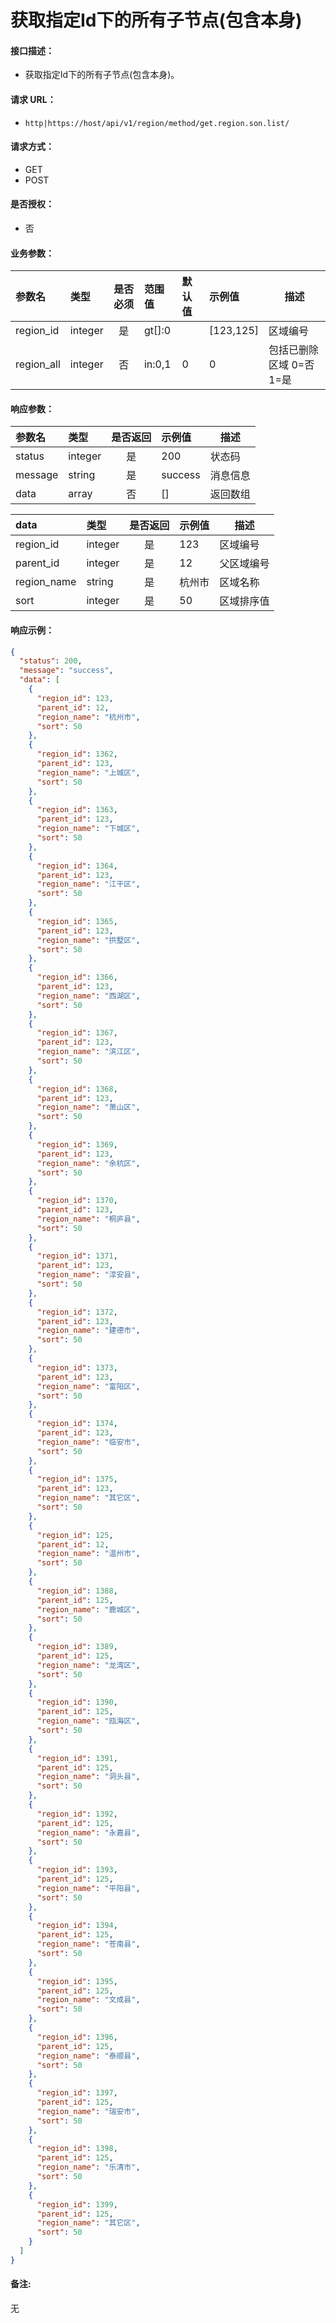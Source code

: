# 获取指定Id下的所有子节点(包含本身)

#### 接口描述：
- 获取指定Id下的所有子节点(包含本身)。

#### 请求 URL：
- `http|https://host/api/v1/region/method/get.region.son.list/`

#### 请求方式：
- GET
- POST

#### 是否授权：
- 否

#### 业务参数：
|参数名|类型|是否必须|范围值|默认值|示例值|描述|
|:----|:---|:---:|:-----|:-----|:-----|-----|
|region_id |integer |是 |gt[]:0 | |[123,125] |区域编号 |
|region_all |integer |否 |in:0,1 |0 |0 |包括已删除区域 0=否 1=是 |

#### 响应参数：
|参数名|类型|是否返回|示例值|描述|
|:-----|:-----|:---:|:-----|-----|
|status |integer |是 |200 |状态码 |
|message |string |是 |success |消息信息 |
|data |array |否 |[] |返回数组 |

|data|类型|是否返回|示例值|描述|
|:-----|:-----|:---:|:-----|-----|
|region_id |integer |是 |123 |区域编号 |
|parent_id |integer |是 |12 |父区域编号 |
|region_name |string |是 |杭州市 |区域名称 |
|sort |integer |是 |50 |区域排序值 |

#### 响应示例：
```json
{
  "status": 200,
  "message": "success",
  "data": [
    {
      "region_id": 123,
      "parent_id": 12,
      "region_name": "杭州市",
      "sort": 50
    },
    {
      "region_id": 1362,
      "parent_id": 123,
      "region_name": "上城区",
      "sort": 50
    },
    {
      "region_id": 1363,
      "parent_id": 123,
      "region_name": "下城区",
      "sort": 50
    },
    {
      "region_id": 1364,
      "parent_id": 123,
      "region_name": "江干区",
      "sort": 50
    },
    {
      "region_id": 1365,
      "parent_id": 123,
      "region_name": "拱墅区",
      "sort": 50
    },
    {
      "region_id": 1366,
      "parent_id": 123,
      "region_name": "西湖区",
      "sort": 50
    },
    {
      "region_id": 1367,
      "parent_id": 123,
      "region_name": "滨江区",
      "sort": 50
    },
    {
      "region_id": 1368,
      "parent_id": 123,
      "region_name": "萧山区",
      "sort": 50
    },
    {
      "region_id": 1369,
      "parent_id": 123,
      "region_name": "余杭区",
      "sort": 50
    },
    {
      "region_id": 1370,
      "parent_id": 123,
      "region_name": "桐庐县",
      "sort": 50
    },
    {
      "region_id": 1371,
      "parent_id": 123,
      "region_name": "淳安县",
      "sort": 50
    },
    {
      "region_id": 1372,
      "parent_id": 123,
      "region_name": "建德市",
      "sort": 50
    },
    {
      "region_id": 1373,
      "parent_id": 123,
      "region_name": "富阳区",
      "sort": 50
    },
    {
      "region_id": 1374,
      "parent_id": 123,
      "region_name": "临安市",
      "sort": 50
    },
    {
      "region_id": 1375,
      "parent_id": 123,
      "region_name": "其它区",
      "sort": 50
    },
    {
      "region_id": 125,
      "parent_id": 12,
      "region_name": "温州市",
      "sort": 50
    },
    {
      "region_id": 1388,
      "parent_id": 125,
      "region_name": "鹿城区",
      "sort": 50
    },
    {
      "region_id": 1389,
      "parent_id": 125,
      "region_name": "龙湾区",
      "sort": 50
    },
    {
      "region_id": 1390,
      "parent_id": 125,
      "region_name": "瓯海区",
      "sort": 50
    },
    {
      "region_id": 1391,
      "parent_id": 125,
      "region_name": "洞头县",
      "sort": 50
    },
    {
      "region_id": 1392,
      "parent_id": 125,
      "region_name": "永嘉县",
      "sort": 50
    },
    {
      "region_id": 1393,
      "parent_id": 125,
      "region_name": "平阳县",
      "sort": 50
    },
    {
      "region_id": 1394,
      "parent_id": 125,
      "region_name": "苍南县",
      "sort": 50
    },
    {
      "region_id": 1395,
      "parent_id": 125,
      "region_name": "文成县",
      "sort": 50
    },
    {
      "region_id": 1396,
      "parent_id": 125,
      "region_name": "泰顺县",
      "sort": 50
    },
    {
      "region_id": 1397,
      "parent_id": 125,
      "region_name": "瑞安市",
      "sort": 50
    },
    {
      "region_id": 1398,
      "parent_id": 125,
      "region_name": "乐清市",
      "sort": 50
    },
    {
      "region_id": 1399,
      "parent_id": 125,
      "region_name": "其它区",
      "sort": 50
    }
  ]
}
```

#### 备注:
无